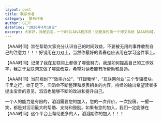 ```yaml
---
layout: post
title: 联系作者
category:  联系作者
author: GEJT
dateTime: "2020年4月10日"
excerpt: 大家好，我是滔滔，一个85后JAVA程序员！这是我的第一个博文系统【AAA时间】。
---
```


【AAA时间】旨在帮助大家充分认识自己的时间效益，不要被无用的事件收割自己的注意力！！！好钢用在刀刃上，当然你最好的青春也应该用在学习这件事上。

【AAA时间】记录了我在互联网上都做了哪些努力，我是如何提高自己的工作效率，我之于互联网又做了哪些改变，希望对读者能有所帮助和启迪。

【AAA时间】当前规划了“效率办公”，“IT跟我学”，“互联网创业”三个专辑模块。千里之行，始于足下，滔滔会不断整理和发表相关的内容，持续的输出希望读者多提出宝贵的意见，滔滔也能够不断的改进和提升自己。

一个人的能力是有限的，滔滔需要您的加入，您的一次评价，一次投稿，一颦一笑，都是对滔滔最大的帮助、支持和鼓励。如果有您的加入，我们一定能够在【AAA时间】这个平台上帮助更多的人，滔滔期你的加入！！！


